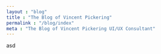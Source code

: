 ```yaml
---
layout : "blog"
title : "The Blog of Vincent Pickering"
permalink : "/blog/index"
meta : "The Blog of Vincent Pickering UI/UX Consultant"
---
```


asd
